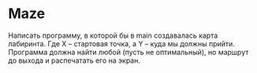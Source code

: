 # Maze
Написать программу, в которой бы в main создавалась карта лабиринта.
Где X – стартовая точка, а Y – куда мы должны прийти.
Программа должна найти любой (пусть не оптимальный), но маршрут до выхода и распечатать его на экран.
